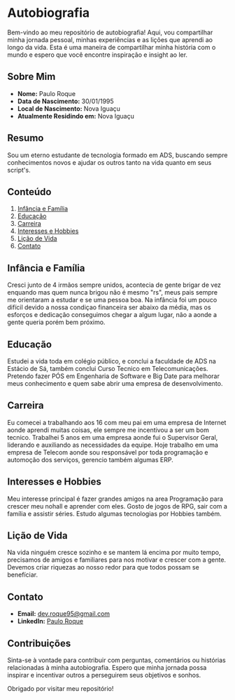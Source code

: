 # Autobiografia

Bem-vindo ao meu repositório de autobiografia! Aqui, vou compartilhar minha jornada pessoal, minhas experiências e as lições que aprendi ao longo da vida. Esta é uma maneira de compartilhar minha história com o mundo e espero que você encontre inspiração e insight ao ler.

## Sobre Mim

- **Nome:** Paulo Roque
- **Data de Nascimento:** 30/01/1995
- **Local de Nascimento:** Nova Iguaçu
- **Atualmente Residindo em:** Nova Iguaçu

## Resumo

Sou um eterno estudante de tecnologia formado em ADS, buscando sempre conhecimentos novos e ajudar os outros tanto na vida quanto em seus script's.

## Conteúdo

1. [Infância e Família](#infância-e-família)
2. [Educação](#educação)
3. [Carreira](#carreira)
4. [Interesses e Hobbies](#interesses-e-hobbies)
5. [Lição de Vida](#lição-de-vida)
6. [Contato](#contato)

## Infância e Família

Cresci junto de 4 irmãos sempre unidos, acontecia de gente brigar de vez enquando mas quem nunca brigou não é mesmo "rs", meus pais sempre me orientaram a estudar e se uma pessoa boa.
Na infância foi um pouco difícil devido a nossa condiçao financeira ser abaixo da média, mas os esforços e dedicação conseguimos chegar a algum lugar, não a aonde a gente queria porém
bem próximo.

## Educação

Estudei a vida toda em colégio público, e conclui a faculdade de ADS na Estácio de Sá, também conclui Curso Tecnico em Telecomunicações.
Pretendo fazer PÓS em Engenharia de Software e Big Date para melhorar meus conhecimento e quem sabe abrir uma empresa de desenvolvimento.

## Carreira

Eu comecei a trabalhando aos 16 com meu pai em uma empresa de Internet aonde aprendi muitas coisas, ele sempre me incentivou a ser um bom tecnico.
Trabalhei 5 anos em uma empresa aonde fui o Supervisor Geral, liderando e auxiliando as necessidades da equipe.
Hoje trabalho em uma empresa de Telecom aonde sou responsável por toda programação e automoção dos serviços, gerencio também algumas ERP.

## Interesses e Hobbies

Meu interesse principal é fazer grandes amigos na area Programação para crescer meu nohall e aprender com eles.
Gosto de jogos de RPG, sair com a família e assistir séries. 
Estudo algumas tecnologias por Hobbies também.
## Lição de Vida

Na vida ninguém cresce sozinho e se mantem lá encima por muito tempo, precisamos de amigos e familiares para nos motivar e crescer com a gente.
Devemos criar riquezas ao nosso redor para que todos possam se benefíciar.

## Contato

- **Email:** dev.roque95@gmail.com
- **LinkedIn:** [Paulo Roque](https://www.linkedin.com/in/paulo-roque-4857921b5/)

## Contribuições

Sinta-se à vontade para contribuir com perguntas, comentários ou histórias relacionadas à minha autobiografia. Espero que minha jornada possa inspirar e incentivar outros a perseguirem seus objetivos e sonhos.

Obrigado por visitar meu repositório!

